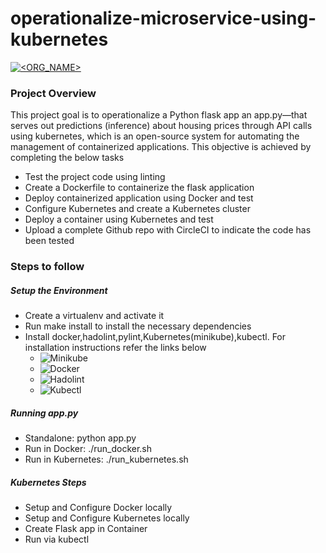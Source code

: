 # operationalize-microservice-using-kubernetes

[![<ORG_NAME>](https://circleci.com/gh/divyarsada/operationalize-microservice-using-kubernetes.svg?style=shield)](https://app.circleci.com/pipelines/github/divyarsada/operationalize-microservice-using-kubernetes)

### Project Overview

This project goal is to operationalize a Python flask app an app.py—that serves out predictions (inference) about housing prices through API calls using kubernetes, which is an open-source system for automating the management of containerized applications. This objective is achieved by completing the below tasks
    
* Test the project code using linting
* Create a Dockerfile to containerize the flask application
* Deploy containerized application using Docker and test
* Configure Kubernetes and create a Kubernetes cluster
* Deploy a container using Kubernetes and test
* Upload a complete Github repo with CircleCI to indicate the code has been tested
		
### Steps to follow

##### Setup the Environment

* Create a virtualenv and activate it
* Run make install to install the necessary dependencies
* Install docker,hadolint,pylint,Kubernetes(minikube),kubectl. For installation instructions refer the links below
    - ![Minikube](https://kubernetes.io/docs/tasks/tools/install-minikube/) 
    - ![Docker](https://docs.docker.com/get-docker/)
    - ![Hadolint](https://github.com/hadolint/hadolint)
    - ![Kubectl](https://kubernetes.io/docs/tasks/tools/install-kubectl/)

##### Running app.py

* Standalone: python app.py
* Run in Docker: ./run_docker.sh
* Run in Kubernetes: ./run_kubernetes.sh

##### Kubernetes Steps

* Setup and Configure Docker locally
* Setup and Configure Kubernetes locally
* Create Flask app in Container
* Run via kubectl
